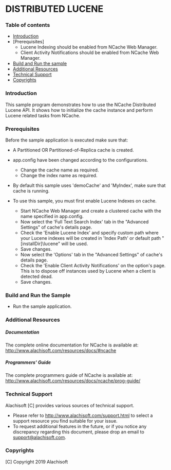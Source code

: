 # DISTRIBUTED LUCENE

### Table of contents

* [Introduction](#introduction)
* [Prerequisites]
	- Lucene Indexing should be enabled from NCache Web Manager.
	- Client Activity Notifications should be enabled from NCache Web Manager.
* [Build and Run the sample](#build-and-run-the-sample)
* [Additional Resources](#additional-resources)
* [Technical Support](#technical-support)
* [Copyrights](#copyrights)

### Introduction

This sample program demonstrates how to use the NCache Distributed Lucene API. 
It shows how to initialize the cache instance and perform Lucene related tasks from NCache.

### Prerequisites

Before the sample application is executed make sure that:

- A Partitioned OR Partitioned-of-Replica cache is created.
- app.config have been changed according to the configurations. 
	- Change the cache name as required.
	- Change the index name as required.
- By default this sample uses 'demoCache' and 'MyIndex', make sure that cache is running.

- To use this sample, you must first enable Lucene Indexes on cache. 
	- Start NCache Web Manager and create a clustered cache with the name specified in app.config. 
	- Now select the 'Full Text Search Index' tab in the "Advanced Settings" of cache's details page.
	- Check the 'Enable Lucene Index' and specify custom path where your Lucene indexes will be created in 'Index Path' or default path "[installDir]\lucene" will be used. 
	- Save changes.
	- Now select the 'Options' tab in the "Advanced Settings" of cache's details page. 
	- Check the 'Enable Client Activity Notifications' on the option's page. This is to dispose off instances used by Lucene when a client is detected dead. 
	- Save changes. 

### Build and Run the Sample
    
- Run the sample application.

### Additional Resources

##### Documentation
The complete online documentation for NCache is available at:
http://www.alachisoft.com/resources/docs/#ncache

##### Programmers' Guide
The complete programmers guide of NCache is available at:
http://www.alachisoft.com/resources/docs/ncache/prog-guide/

### Technical Support

Alachisoft [C] provides various sources of technical support. 

- Please refer to http://www.alachisoft.com/support.html to select a support resource you find suitable for your issue.
- To request additional features in the future, or if you notice any discrepancy regarding this document, please drop an email to [support@alachisoft.com](mailto:support@alachisoft.com).

### Copyrights

[C] Copyright 2019 Alachisoft 